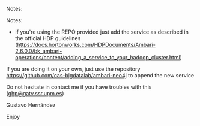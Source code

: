 Notes:

Notes: 
- If you're using the REPO provided just add the service as described in the official HDP guidelines (https://docs.hortonworks.com/HDPDocuments/Ambari-2.6.0.0/bk_ambari-operations/content/adding_a_service_to_your_hadoop_cluster.html)

If you are doing it on your own, just use the repository https://github.com/cas-bigdatalab/ambari-neo4j to append the new service


Do not hesitate in contact me if you have troubles with this  (ghp@gatv.ssr.upm.es)

Gustavo Hernández

Enjoy



